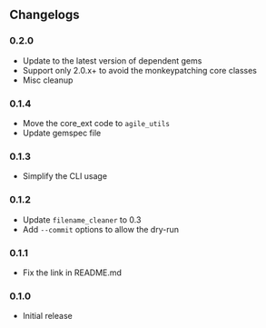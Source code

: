 ## Changelogs

### 0.2.0

* Update to the latest version of dependent gems
* Support only 2.0.x+ to avoid the monkeypatching core classes
* Misc cleanup

### 0.1.4

* Move the core_ext code to `agile_utils`
* Update gemspec file

### 0.1.3

* Simplify the CLI usage

### 0.1.2
* Update `filename_cleaner` to 0.3
* Add `--commit` options to allow the dry-run

### 0.1.1
* Fix the link in README.md

### 0.1.0
* Initial release
